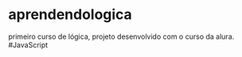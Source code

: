 # aprendendologica
primeiro curso de lógica, projeto desenvolvido com o curso da alura.
#JavaScript
